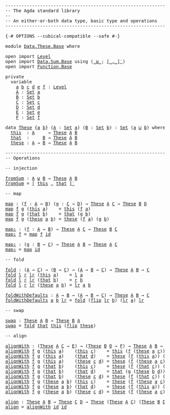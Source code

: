 <pre class="Agda"><a id="1" class="Comment">------------------------------------------------------------------------</a>
<a id="74" class="Comment">-- The Agda standard library</a>
<a id="103" class="Comment">--</a>
<a id="106" class="Comment">-- An either-or-both data type, basic type and operations</a>
<a id="164" class="Comment">------------------------------------------------------------------------</a>

<a id="238" class="Symbol">{-#</a> <a id="242" class="Keyword">OPTIONS</a> <a id="250" class="Pragma">--cubical-compatible</a> <a id="271" class="Pragma">--safe</a> <a id="278" class="Symbol">#-}</a>

<a id="283" class="Keyword">module</a> <a id="290" href="Data.These.Base.html" class="Module">Data.These.Base</a> <a id="306" class="Keyword">where</a>

<a id="313" class="Keyword">open</a> <a id="318" class="Keyword">import</a> <a id="325" href="Level.html" class="Module">Level</a>
<a id="331" class="Keyword">open</a> <a id="336" class="Keyword">import</a> <a id="343" href="Data.Sum.Base.html" class="Module">Data.Sum.Base</a> <a id="357" class="Keyword">using</a> <a id="363" class="Symbol">(</a><a id="364" href="Data.Sum.Base.html#625" class="Datatype Operator">_⊎_</a><a id="367" class="Symbol">;</a> <a id="369" href="Data.Sum.Base.html#980" class="Function Operator">[_,_]′</a><a id="375" class="Symbol">)</a>
<a id="377" class="Keyword">open</a> <a id="382" class="Keyword">import</a> <a id="389" href="Function.Base.html" class="Module">Function.Base</a>

<a id="404" class="Keyword">private</a>
  <a id="414" class="Keyword">variable</a>
    <a id="427" href="Data.These.Base.html#427" class="Generalizable">a</a> <a id="429" href="Data.These.Base.html#429" class="Generalizable">b</a> <a id="431" href="Data.These.Base.html#431" class="Generalizable">c</a> <a id="433" href="Data.These.Base.html#433" class="Generalizable">d</a> <a id="435" href="Data.These.Base.html#435" class="Generalizable">e</a> <a id="437" href="Data.These.Base.html#437" class="Generalizable">f</a> <a id="439" class="Symbol">:</a> <a id="441" href="Agda.Primitive.html#742" class="Postulate">Level</a>
    <a id="451" href="Data.These.Base.html#451" class="Generalizable">A</a> <a id="453" class="Symbol">:</a> <a id="455" href="Agda.Primitive.html#388" class="Primitive">Set</a> <a id="459" href="Data.These.Base.html#427" class="Generalizable">a</a>
    <a id="465" href="Data.These.Base.html#465" class="Generalizable">B</a> <a id="467" class="Symbol">:</a> <a id="469" href="Agda.Primitive.html#388" class="Primitive">Set</a> <a id="473" href="Data.These.Base.html#429" class="Generalizable">b</a>
    <a id="479" href="Data.These.Base.html#479" class="Generalizable">C</a> <a id="481" class="Symbol">:</a> <a id="483" href="Agda.Primitive.html#388" class="Primitive">Set</a> <a id="487" href="Data.These.Base.html#431" class="Generalizable">c</a>
    <a id="493" href="Data.These.Base.html#493" class="Generalizable">D</a> <a id="495" class="Symbol">:</a> <a id="497" href="Agda.Primitive.html#388" class="Primitive">Set</a> <a id="501" href="Data.These.Base.html#433" class="Generalizable">d</a>
    <a id="507" href="Data.These.Base.html#507" class="Generalizable">E</a> <a id="509" class="Symbol">:</a> <a id="511" href="Agda.Primitive.html#388" class="Primitive">Set</a> <a id="515" href="Data.These.Base.html#435" class="Generalizable">e</a>
    <a id="521" href="Data.These.Base.html#521" class="Generalizable">F</a> <a id="523" class="Symbol">:</a> <a id="525" href="Agda.Primitive.html#388" class="Primitive">Set</a> <a id="529" href="Data.These.Base.html#437" class="Generalizable">f</a>

<a id="532" class="Keyword">data</a> <a id="These"></a><a id="537" href="Data.These.Base.html#537" class="Datatype">These</a> <a id="543" class="Symbol">{</a><a id="544" href="Data.These.Base.html#544" class="Bound">a</a> <a id="546" href="Data.These.Base.html#546" class="Bound">b</a><a id="547" class="Symbol">}</a> <a id="549" class="Symbol">(</a><a id="550" href="Data.These.Base.html#550" class="Bound">A</a> <a id="552" class="Symbol">:</a> <a id="554" href="Agda.Primitive.html#388" class="Primitive">Set</a> <a id="558" href="Data.These.Base.html#544" class="Bound">a</a><a id="559" class="Symbol">)</a> <a id="561" class="Symbol">(</a><a id="562" href="Data.These.Base.html#562" class="Bound">B</a> <a id="564" class="Symbol">:</a> <a id="566" href="Agda.Primitive.html#388" class="Primitive">Set</a> <a id="570" href="Data.These.Base.html#546" class="Bound">b</a><a id="571" class="Symbol">)</a> <a id="573" class="Symbol">:</a> <a id="575" href="Agda.Primitive.html#388" class="Primitive">Set</a> <a id="579" class="Symbol">(</a><a id="580" href="Data.These.Base.html#544" class="Bound">a</a> <a id="582" href="Agda.Primitive.html#961" class="Primitive Operator">⊔</a> <a id="584" href="Data.These.Base.html#546" class="Bound">b</a><a id="585" class="Symbol">)</a> <a id="587" class="Keyword">where</a>
  <a id="These.this"></a><a id="595" href="Data.These.Base.html#595" class="InductiveConstructor">this</a>  <a id="601" class="Symbol">:</a> <a id="603" href="Data.These.Base.html#550" class="Bound">A</a>     <a id="609" class="Symbol">→</a> <a id="611" href="Data.These.Base.html#537" class="Datatype">These</a> <a id="617" href="Data.These.Base.html#550" class="Bound">A</a> <a id="619" href="Data.These.Base.html#562" class="Bound">B</a>
  <a id="These.that"></a><a id="623" href="Data.These.Base.html#623" class="InductiveConstructor">that</a>  <a id="629" class="Symbol">:</a>     <a id="635" href="Data.These.Base.html#562" class="Bound">B</a> <a id="637" class="Symbol">→</a> <a id="639" href="Data.These.Base.html#537" class="Datatype">These</a> <a id="645" href="Data.These.Base.html#550" class="Bound">A</a> <a id="647" href="Data.These.Base.html#562" class="Bound">B</a>
  <a id="These.these"></a><a id="651" href="Data.These.Base.html#651" class="InductiveConstructor">these</a> <a id="657" class="Symbol">:</a> <a id="659" href="Data.These.Base.html#550" class="Bound">A</a> <a id="661" class="Symbol">→</a> <a id="663" href="Data.These.Base.html#562" class="Bound">B</a> <a id="665" class="Symbol">→</a> <a id="667" href="Data.These.Base.html#537" class="Datatype">These</a> <a id="673" href="Data.These.Base.html#550" class="Bound">A</a> <a id="675" href="Data.These.Base.html#562" class="Bound">B</a>

<a id="678" class="Comment">------------------------------------------------------------------------</a>
<a id="751" class="Comment">-- Operations</a>

<a id="766" class="Comment">-- injection</a>

<a id="fromSum"></a><a id="780" href="Data.These.Base.html#780" class="Function">fromSum</a> <a id="788" class="Symbol">:</a> <a id="790" href="Data.These.Base.html#451" class="Generalizable">A</a> <a id="792" href="Data.Sum.Base.html#625" class="Datatype Operator">⊎</a> <a id="794" href="Data.These.Base.html#465" class="Generalizable">B</a> <a id="796" class="Symbol">→</a> <a id="798" href="Data.These.Base.html#537" class="Datatype">These</a> <a id="804" href="Data.These.Base.html#451" class="Generalizable">A</a> <a id="806" href="Data.These.Base.html#465" class="Generalizable">B</a>
<a id="808" href="Data.These.Base.html#780" class="Function">fromSum</a> <a id="816" class="Symbol">=</a> <a id="818" href="Data.Sum.Base.html#980" class="Function Operator">[</a> <a id="820" href="Data.These.Base.html#595" class="InductiveConstructor">this</a> <a id="825" href="Data.Sum.Base.html#980" class="Function Operator">,</a> <a id="827" href="Data.These.Base.html#623" class="InductiveConstructor">that</a> <a id="832" href="Data.Sum.Base.html#980" class="Function Operator">]′</a>

<a id="836" class="Comment">-- map</a>

<a id="map"></a><a id="844" href="Data.These.Base.html#844" class="Function">map</a> <a id="848" class="Symbol">:</a> <a id="850" class="Symbol">(</a><a id="851" href="Data.These.Base.html#851" class="Bound">f</a> <a id="853" class="Symbol">:</a> <a id="855" href="Data.These.Base.html#451" class="Generalizable">A</a> <a id="857" class="Symbol">→</a> <a id="859" href="Data.These.Base.html#465" class="Generalizable">B</a><a id="860" class="Symbol">)</a> <a id="862" class="Symbol">(</a><a id="863" href="Data.These.Base.html#863" class="Bound">g</a> <a id="865" class="Symbol">:</a> <a id="867" href="Data.These.Base.html#479" class="Generalizable">C</a> <a id="869" class="Symbol">→</a> <a id="871" href="Data.These.Base.html#493" class="Generalizable">D</a><a id="872" class="Symbol">)</a> <a id="874" class="Symbol">→</a> <a id="876" href="Data.These.Base.html#537" class="Datatype">These</a> <a id="882" href="Data.These.Base.html#451" class="Generalizable">A</a> <a id="884" href="Data.These.Base.html#479" class="Generalizable">C</a> <a id="886" class="Symbol">→</a> <a id="888" href="Data.These.Base.html#537" class="Datatype">These</a> <a id="894" href="Data.These.Base.html#465" class="Generalizable">B</a> <a id="896" href="Data.These.Base.html#493" class="Generalizable">D</a>
<a id="898" href="Data.These.Base.html#844" class="Function">map</a> <a id="902" href="Data.These.Base.html#902" class="Bound">f</a> <a id="904" href="Data.These.Base.html#904" class="Bound">g</a> <a id="906" class="Symbol">(</a><a id="907" href="Data.These.Base.html#595" class="InductiveConstructor">this</a> <a id="912" href="Data.These.Base.html#912" class="Bound">a</a><a id="913" class="Symbol">)</a>    <a id="918" class="Symbol">=</a> <a id="920" href="Data.These.Base.html#595" class="InductiveConstructor">this</a> <a id="925" class="Symbol">(</a><a id="926" href="Data.These.Base.html#902" class="Bound">f</a> <a id="928" href="Data.These.Base.html#912" class="Bound">a</a><a id="929" class="Symbol">)</a>
<a id="931" href="Data.These.Base.html#844" class="Function">map</a> <a id="935" href="Data.These.Base.html#935" class="Bound">f</a> <a id="937" href="Data.These.Base.html#937" class="Bound">g</a> <a id="939" class="Symbol">(</a><a id="940" href="Data.These.Base.html#623" class="InductiveConstructor">that</a> <a id="945" href="Data.These.Base.html#945" class="Bound">b</a><a id="946" class="Symbol">)</a>    <a id="951" class="Symbol">=</a> <a id="953" href="Data.These.Base.html#623" class="InductiveConstructor">that</a> <a id="958" class="Symbol">(</a><a id="959" href="Data.These.Base.html#937" class="Bound">g</a> <a id="961" href="Data.These.Base.html#945" class="Bound">b</a><a id="962" class="Symbol">)</a>
<a id="964" href="Data.These.Base.html#844" class="Function">map</a> <a id="968" href="Data.These.Base.html#968" class="Bound">f</a> <a id="970" href="Data.These.Base.html#970" class="Bound">g</a> <a id="972" class="Symbol">(</a><a id="973" href="Data.These.Base.html#651" class="InductiveConstructor">these</a> <a id="979" href="Data.These.Base.html#979" class="Bound">a</a> <a id="981" href="Data.These.Base.html#981" class="Bound">b</a><a id="982" class="Symbol">)</a> <a id="984" class="Symbol">=</a> <a id="986" href="Data.These.Base.html#651" class="InductiveConstructor">these</a> <a id="992" class="Symbol">(</a><a id="993" href="Data.These.Base.html#968" class="Bound">f</a> <a id="995" href="Data.These.Base.html#979" class="Bound">a</a><a id="996" class="Symbol">)</a> <a id="998" class="Symbol">(</a><a id="999" href="Data.These.Base.html#970" class="Bound">g</a> <a id="1001" href="Data.These.Base.html#981" class="Bound">b</a><a id="1002" class="Symbol">)</a>

<a id="map₁"></a><a id="1005" href="Data.These.Base.html#1005" class="Function">map₁</a> <a id="1010" class="Symbol">:</a> <a id="1012" class="Symbol">(</a><a id="1013" href="Data.These.Base.html#1013" class="Bound">f</a> <a id="1015" class="Symbol">:</a> <a id="1017" href="Data.These.Base.html#451" class="Generalizable">A</a> <a id="1019" class="Symbol">→</a> <a id="1021" href="Data.These.Base.html#465" class="Generalizable">B</a><a id="1022" class="Symbol">)</a> <a id="1024" class="Symbol">→</a> <a id="1026" href="Data.These.Base.html#537" class="Datatype">These</a> <a id="1032" href="Data.These.Base.html#451" class="Generalizable">A</a> <a id="1034" href="Data.These.Base.html#479" class="Generalizable">C</a> <a id="1036" class="Symbol">→</a> <a id="1038" href="Data.These.Base.html#537" class="Datatype">These</a> <a id="1044" href="Data.These.Base.html#465" class="Generalizable">B</a> <a id="1046" href="Data.These.Base.html#479" class="Generalizable">C</a>
<a id="1048" href="Data.These.Base.html#1005" class="Function">map₁</a> <a id="1053" href="Data.These.Base.html#1053" class="Bound">f</a> <a id="1055" class="Symbol">=</a> <a id="1057" href="Data.These.Base.html#844" class="Function">map</a> <a id="1061" href="Data.These.Base.html#1053" class="Bound">f</a> <a id="1063" href="Function.Base.html#704" class="Function">id</a>

<a id="map₂"></a><a id="1067" href="Data.These.Base.html#1067" class="Function">map₂</a> <a id="1072" class="Symbol">:</a> <a id="1074" class="Symbol">(</a><a id="1075" href="Data.These.Base.html#1075" class="Bound">g</a> <a id="1077" class="Symbol">:</a> <a id="1079" href="Data.These.Base.html#465" class="Generalizable">B</a> <a id="1081" class="Symbol">→</a> <a id="1083" href="Data.These.Base.html#479" class="Generalizable">C</a><a id="1084" class="Symbol">)</a> <a id="1086" class="Symbol">→</a> <a id="1088" href="Data.These.Base.html#537" class="Datatype">These</a> <a id="1094" href="Data.These.Base.html#451" class="Generalizable">A</a> <a id="1096" href="Data.These.Base.html#465" class="Generalizable">B</a> <a id="1098" class="Symbol">→</a> <a id="1100" href="Data.These.Base.html#537" class="Datatype">These</a> <a id="1106" href="Data.These.Base.html#451" class="Generalizable">A</a> <a id="1108" href="Data.These.Base.html#479" class="Generalizable">C</a>
<a id="1110" href="Data.These.Base.html#1067" class="Function">map₂</a> <a id="1115" class="Symbol">=</a> <a id="1117" href="Data.These.Base.html#844" class="Function">map</a> <a id="1121" href="Function.Base.html#704" class="Function">id</a>

<a id="1125" class="Comment">-- fold</a>

<a id="fold"></a><a id="1134" href="Data.These.Base.html#1134" class="Function">fold</a> <a id="1139" class="Symbol">:</a> <a id="1141" class="Symbol">(</a><a id="1142" href="Data.These.Base.html#451" class="Generalizable">A</a> <a id="1144" class="Symbol">→</a> <a id="1146" href="Data.These.Base.html#479" class="Generalizable">C</a><a id="1147" class="Symbol">)</a> <a id="1149" class="Symbol">→</a> <a id="1151" class="Symbol">(</a><a id="1152" href="Data.These.Base.html#465" class="Generalizable">B</a> <a id="1154" class="Symbol">→</a> <a id="1156" href="Data.These.Base.html#479" class="Generalizable">C</a><a id="1157" class="Symbol">)</a> <a id="1159" class="Symbol">→</a> <a id="1161" class="Symbol">(</a><a id="1162" href="Data.These.Base.html#451" class="Generalizable">A</a> <a id="1164" class="Symbol">→</a> <a id="1166" href="Data.These.Base.html#465" class="Generalizable">B</a> <a id="1168" class="Symbol">→</a> <a id="1170" href="Data.These.Base.html#479" class="Generalizable">C</a><a id="1171" class="Symbol">)</a> <a id="1173" class="Symbol">→</a> <a id="1175" href="Data.These.Base.html#537" class="Datatype">These</a> <a id="1181" href="Data.These.Base.html#451" class="Generalizable">A</a> <a id="1183" href="Data.These.Base.html#465" class="Generalizable">B</a> <a id="1185" class="Symbol">→</a> <a id="1187" href="Data.These.Base.html#479" class="Generalizable">C</a>
<a id="1189" href="Data.These.Base.html#1134" class="Function">fold</a> <a id="1194" href="Data.These.Base.html#1194" class="Bound">l</a> <a id="1196" href="Data.These.Base.html#1196" class="Bound">r</a> <a id="1198" href="Data.These.Base.html#1198" class="Bound">lr</a> <a id="1201" class="Symbol">(</a><a id="1202" href="Data.These.Base.html#595" class="InductiveConstructor">this</a> <a id="1207" href="Data.These.Base.html#1207" class="Bound">a</a><a id="1208" class="Symbol">)</a>    <a id="1213" class="Symbol">=</a> <a id="1215" href="Data.These.Base.html#1194" class="Bound">l</a> <a id="1217" href="Data.These.Base.html#1207" class="Bound">a</a>
<a id="1219" href="Data.These.Base.html#1134" class="Function">fold</a> <a id="1224" href="Data.These.Base.html#1224" class="Bound">l</a> <a id="1226" href="Data.These.Base.html#1226" class="Bound">r</a> <a id="1228" href="Data.These.Base.html#1228" class="Bound">lr</a> <a id="1231" class="Symbol">(</a><a id="1232" href="Data.These.Base.html#623" class="InductiveConstructor">that</a> <a id="1237" href="Data.These.Base.html#1237" class="Bound">b</a><a id="1238" class="Symbol">)</a>    <a id="1243" class="Symbol">=</a> <a id="1245" href="Data.These.Base.html#1226" class="Bound">r</a> <a id="1247" href="Data.These.Base.html#1237" class="Bound">b</a>
<a id="1249" href="Data.These.Base.html#1134" class="Function">fold</a> <a id="1254" href="Data.These.Base.html#1254" class="Bound">l</a> <a id="1256" href="Data.These.Base.html#1256" class="Bound">r</a> <a id="1258" href="Data.These.Base.html#1258" class="Bound">lr</a> <a id="1261" class="Symbol">(</a><a id="1262" href="Data.These.Base.html#651" class="InductiveConstructor">these</a> <a id="1268" href="Data.These.Base.html#1268" class="Bound">a</a> <a id="1270" href="Data.These.Base.html#1270" class="Bound">b</a><a id="1271" class="Symbol">)</a> <a id="1273" class="Symbol">=</a> <a id="1275" href="Data.These.Base.html#1258" class="Bound">lr</a> <a id="1278" href="Data.These.Base.html#1268" class="Bound">a</a> <a id="1280" href="Data.These.Base.html#1270" class="Bound">b</a>

<a id="foldWithDefaults"></a><a id="1283" href="Data.These.Base.html#1283" class="Function">foldWithDefaults</a> <a id="1300" class="Symbol">:</a> <a id="1302" href="Data.These.Base.html#451" class="Generalizable">A</a> <a id="1304" class="Symbol">→</a> <a id="1306" href="Data.These.Base.html#465" class="Generalizable">B</a> <a id="1308" class="Symbol">→</a> <a id="1310" class="Symbol">(</a><a id="1311" href="Data.These.Base.html#451" class="Generalizable">A</a> <a id="1313" class="Symbol">→</a> <a id="1315" href="Data.These.Base.html#465" class="Generalizable">B</a> <a id="1317" class="Symbol">→</a> <a id="1319" href="Data.These.Base.html#479" class="Generalizable">C</a><a id="1320" class="Symbol">)</a> <a id="1322" class="Symbol">→</a> <a id="1324" href="Data.These.Base.html#537" class="Datatype">These</a> <a id="1330" href="Data.These.Base.html#451" class="Generalizable">A</a> <a id="1332" href="Data.These.Base.html#465" class="Generalizable">B</a> <a id="1334" class="Symbol">→</a> <a id="1336" href="Data.These.Base.html#479" class="Generalizable">C</a>
<a id="1338" href="Data.These.Base.html#1283" class="Function">foldWithDefaults</a> <a id="1355" href="Data.These.Base.html#1355" class="Bound">a</a> <a id="1357" href="Data.These.Base.html#1357" class="Bound">b</a> <a id="1359" href="Data.These.Base.html#1359" class="Bound">lr</a> <a id="1362" class="Symbol">=</a> <a id="1364" href="Data.These.Base.html#1134" class="Function">fold</a> <a id="1369" class="Symbol">(</a><a id="1370" href="Function.Base.html#1638" class="Function">flip</a> <a id="1375" href="Data.These.Base.html#1359" class="Bound">lr</a> <a id="1378" href="Data.These.Base.html#1357" class="Bound">b</a><a id="1379" class="Symbol">)</a> <a id="1381" class="Symbol">(</a><a id="1382" href="Data.These.Base.html#1359" class="Bound">lr</a> <a id="1385" href="Data.These.Base.html#1355" class="Bound">a</a><a id="1386" class="Symbol">)</a> <a id="1388" href="Data.These.Base.html#1359" class="Bound">lr</a>

<a id="1392" class="Comment">-- swap</a>

<a id="swap"></a><a id="1401" href="Data.These.Base.html#1401" class="Function">swap</a> <a id="1406" class="Symbol">:</a> <a id="1408" href="Data.These.Base.html#537" class="Datatype">These</a> <a id="1414" href="Data.These.Base.html#451" class="Generalizable">A</a> <a id="1416" href="Data.These.Base.html#465" class="Generalizable">B</a> <a id="1418" class="Symbol">→</a> <a id="1420" href="Data.These.Base.html#537" class="Datatype">These</a> <a id="1426" href="Data.These.Base.html#465" class="Generalizable">B</a> <a id="1428" href="Data.These.Base.html#451" class="Generalizable">A</a>
<a id="1430" href="Data.These.Base.html#1401" class="Function">swap</a> <a id="1435" class="Symbol">=</a> <a id="1437" href="Data.These.Base.html#1134" class="Function">fold</a> <a id="1442" href="Data.These.Base.html#623" class="InductiveConstructor">that</a> <a id="1447" href="Data.These.Base.html#595" class="InductiveConstructor">this</a> <a id="1452" class="Symbol">(</a><a id="1453" href="Function.Base.html#1638" class="Function">flip</a> <a id="1458" href="Data.These.Base.html#651" class="InductiveConstructor">these</a><a id="1463" class="Symbol">)</a>

<a id="1466" class="Comment">-- align</a>

<a id="alignWith"></a><a id="1476" href="Data.These.Base.html#1476" class="Function">alignWith</a> <a id="1486" class="Symbol">:</a> <a id="1488" class="Symbol">(</a><a id="1489" href="Data.These.Base.html#537" class="Datatype">These</a> <a id="1495" href="Data.These.Base.html#451" class="Generalizable">A</a> <a id="1497" href="Data.These.Base.html#479" class="Generalizable">C</a> <a id="1499" class="Symbol">→</a> <a id="1501" href="Data.These.Base.html#507" class="Generalizable">E</a><a id="1502" class="Symbol">)</a> <a id="1504" class="Symbol">→</a> <a id="1506" class="Symbol">(</a><a id="1507" href="Data.These.Base.html#537" class="Datatype">These</a> <a id="1513" href="Data.These.Base.html#465" class="Generalizable">B</a> <a id="1515" href="Data.These.Base.html#493" class="Generalizable">D</a> <a id="1517" class="Symbol">→</a> <a id="1519" href="Data.These.Base.html#521" class="Generalizable">F</a><a id="1520" class="Symbol">)</a> <a id="1522" class="Symbol">→</a> <a id="1524" href="Data.These.Base.html#537" class="Datatype">These</a> <a id="1530" href="Data.These.Base.html#451" class="Generalizable">A</a> <a id="1532" href="Data.These.Base.html#465" class="Generalizable">B</a> <a id="1534" class="Symbol">→</a> <a id="1536" href="Data.These.Base.html#537" class="Datatype">These</a> <a id="1542" href="Data.These.Base.html#479" class="Generalizable">C</a> <a id="1544" href="Data.These.Base.html#493" class="Generalizable">D</a> <a id="1546" class="Symbol">→</a> <a id="1548" href="Data.These.Base.html#537" class="Datatype">These</a> <a id="1554" href="Data.These.Base.html#507" class="Generalizable">E</a> <a id="1556" href="Data.These.Base.html#521" class="Generalizable">F</a>
<a id="1558" href="Data.These.Base.html#1476" class="Function">alignWith</a> <a id="1568" href="Data.These.Base.html#1568" class="Bound">f</a> <a id="1570" href="Data.These.Base.html#1570" class="Bound">g</a> <a id="1572" class="Symbol">(</a><a id="1573" href="Data.These.Base.html#595" class="InductiveConstructor">this</a> <a id="1578" href="Data.These.Base.html#1578" class="Bound">a</a><a id="1579" class="Symbol">)</a>    <a id="1584" class="Symbol">(</a><a id="1585" href="Data.These.Base.html#595" class="InductiveConstructor">this</a> <a id="1590" href="Data.These.Base.html#1590" class="Bound">c</a><a id="1591" class="Symbol">)</a>    <a id="1596" class="Symbol">=</a> <a id="1598" href="Data.These.Base.html#595" class="InductiveConstructor">this</a> <a id="1603" class="Symbol">(</a><a id="1604" href="Data.These.Base.html#1568" class="Bound">f</a> <a id="1606" class="Symbol">(</a><a id="1607" href="Data.These.Base.html#651" class="InductiveConstructor">these</a> <a id="1613" href="Data.These.Base.html#1578" class="Bound">a</a> <a id="1615" href="Data.These.Base.html#1590" class="Bound">c</a><a id="1616" class="Symbol">))</a>
<a id="1619" href="Data.These.Base.html#1476" class="Function">alignWith</a> <a id="1629" href="Data.These.Base.html#1629" class="Bound">f</a> <a id="1631" href="Data.These.Base.html#1631" class="Bound">g</a> <a id="1633" class="Symbol">(</a><a id="1634" href="Data.These.Base.html#595" class="InductiveConstructor">this</a> <a id="1639" href="Data.These.Base.html#1639" class="Bound">a</a><a id="1640" class="Symbol">)</a>    <a id="1645" class="Symbol">(</a><a id="1646" href="Data.These.Base.html#623" class="InductiveConstructor">that</a> <a id="1651" href="Data.These.Base.html#1651" class="Bound">d</a><a id="1652" class="Symbol">)</a>    <a id="1657" class="Symbol">=</a> <a id="1659" href="Data.These.Base.html#651" class="InductiveConstructor">these</a> <a id="1665" class="Symbol">(</a><a id="1666" href="Data.These.Base.html#1629" class="Bound">f</a> <a id="1668" class="Symbol">(</a><a id="1669" href="Data.These.Base.html#595" class="InductiveConstructor">this</a> <a id="1674" href="Data.These.Base.html#1639" class="Bound">a</a><a id="1675" class="Symbol">))</a> <a id="1678" class="Symbol">(</a><a id="1679" href="Data.These.Base.html#1631" class="Bound">g</a> <a id="1681" class="Symbol">(</a><a id="1682" href="Data.These.Base.html#623" class="InductiveConstructor">that</a> <a id="1687" href="Data.These.Base.html#1651" class="Bound">d</a><a id="1688" class="Symbol">))</a>
<a id="1691" href="Data.These.Base.html#1476" class="Function">alignWith</a> <a id="1701" href="Data.These.Base.html#1701" class="Bound">f</a> <a id="1703" href="Data.These.Base.html#1703" class="Bound">g</a> <a id="1705" class="Symbol">(</a><a id="1706" href="Data.These.Base.html#595" class="InductiveConstructor">this</a> <a id="1711" href="Data.These.Base.html#1711" class="Bound">a</a><a id="1712" class="Symbol">)</a>    <a id="1717" class="Symbol">(</a><a id="1718" href="Data.These.Base.html#651" class="InductiveConstructor">these</a> <a id="1724" href="Data.These.Base.html#1724" class="Bound">c</a> <a id="1726" href="Data.These.Base.html#1726" class="Bound">d</a><a id="1727" class="Symbol">)</a> <a id="1729" class="Symbol">=</a> <a id="1731" href="Data.These.Base.html#651" class="InductiveConstructor">these</a> <a id="1737" class="Symbol">(</a><a id="1738" href="Data.These.Base.html#1701" class="Bound">f</a> <a id="1740" class="Symbol">(</a><a id="1741" href="Data.These.Base.html#651" class="InductiveConstructor">these</a> <a id="1747" href="Data.These.Base.html#1711" class="Bound">a</a> <a id="1749" href="Data.These.Base.html#1724" class="Bound">c</a><a id="1750" class="Symbol">))</a> <a id="1753" class="Symbol">(</a><a id="1754" href="Data.These.Base.html#1703" class="Bound">g</a> <a id="1756" class="Symbol">(</a><a id="1757" href="Data.These.Base.html#623" class="InductiveConstructor">that</a> <a id="1762" href="Data.These.Base.html#1726" class="Bound">d</a><a id="1763" class="Symbol">))</a>
<a id="1766" href="Data.These.Base.html#1476" class="Function">alignWith</a> <a id="1776" href="Data.These.Base.html#1776" class="Bound">f</a> <a id="1778" href="Data.These.Base.html#1778" class="Bound">g</a> <a id="1780" class="Symbol">(</a><a id="1781" href="Data.These.Base.html#623" class="InductiveConstructor">that</a> <a id="1786" href="Data.These.Base.html#1786" class="Bound">b</a><a id="1787" class="Symbol">)</a>    <a id="1792" class="Symbol">(</a><a id="1793" href="Data.These.Base.html#595" class="InductiveConstructor">this</a> <a id="1798" href="Data.These.Base.html#1798" class="Bound">c</a><a id="1799" class="Symbol">)</a>    <a id="1804" class="Symbol">=</a> <a id="1806" href="Data.These.Base.html#651" class="InductiveConstructor">these</a> <a id="1812" class="Symbol">(</a><a id="1813" href="Data.These.Base.html#1776" class="Bound">f</a> <a id="1815" class="Symbol">(</a><a id="1816" href="Data.These.Base.html#623" class="InductiveConstructor">that</a> <a id="1821" href="Data.These.Base.html#1798" class="Bound">c</a><a id="1822" class="Symbol">))</a> <a id="1825" class="Symbol">(</a><a id="1826" href="Data.These.Base.html#1778" class="Bound">g</a> <a id="1828" class="Symbol">(</a><a id="1829" href="Data.These.Base.html#595" class="InductiveConstructor">this</a> <a id="1834" href="Data.These.Base.html#1786" class="Bound">b</a><a id="1835" class="Symbol">))</a>
<a id="1838" href="Data.These.Base.html#1476" class="Function">alignWith</a> <a id="1848" href="Data.These.Base.html#1848" class="Bound">f</a> <a id="1850" href="Data.These.Base.html#1850" class="Bound">g</a> <a id="1852" class="Symbol">(</a><a id="1853" href="Data.These.Base.html#623" class="InductiveConstructor">that</a> <a id="1858" href="Data.These.Base.html#1858" class="Bound">b</a><a id="1859" class="Symbol">)</a>    <a id="1864" class="Symbol">(</a><a id="1865" href="Data.These.Base.html#623" class="InductiveConstructor">that</a> <a id="1870" href="Data.These.Base.html#1870" class="Bound">d</a><a id="1871" class="Symbol">)</a>    <a id="1876" class="Symbol">=</a> <a id="1878" href="Data.These.Base.html#623" class="InductiveConstructor">that</a> <a id="1883" class="Symbol">(</a><a id="1884" href="Data.These.Base.html#1850" class="Bound">g</a> <a id="1886" class="Symbol">(</a><a id="1887" href="Data.These.Base.html#651" class="InductiveConstructor">these</a> <a id="1893" href="Data.These.Base.html#1858" class="Bound">b</a> <a id="1895" href="Data.These.Base.html#1870" class="Bound">d</a><a id="1896" class="Symbol">))</a>
<a id="1899" href="Data.These.Base.html#1476" class="Function">alignWith</a> <a id="1909" href="Data.These.Base.html#1909" class="Bound">f</a> <a id="1911" href="Data.These.Base.html#1911" class="Bound">g</a> <a id="1913" class="Symbol">(</a><a id="1914" href="Data.These.Base.html#623" class="InductiveConstructor">that</a> <a id="1919" href="Data.These.Base.html#1919" class="Bound">b</a><a id="1920" class="Symbol">)</a>    <a id="1925" class="Symbol">(</a><a id="1926" href="Data.These.Base.html#651" class="InductiveConstructor">these</a> <a id="1932" href="Data.These.Base.html#1932" class="Bound">c</a> <a id="1934" href="Data.These.Base.html#1934" class="Bound">d</a><a id="1935" class="Symbol">)</a> <a id="1937" class="Symbol">=</a> <a id="1939" href="Data.These.Base.html#651" class="InductiveConstructor">these</a> <a id="1945" class="Symbol">(</a><a id="1946" href="Data.These.Base.html#1909" class="Bound">f</a> <a id="1948" class="Symbol">(</a><a id="1949" href="Data.These.Base.html#623" class="InductiveConstructor">that</a> <a id="1954" href="Data.These.Base.html#1932" class="Bound">c</a><a id="1955" class="Symbol">))</a> <a id="1958" class="Symbol">(</a><a id="1959" href="Data.These.Base.html#1911" class="Bound">g</a> <a id="1961" class="Symbol">(</a><a id="1962" href="Data.These.Base.html#651" class="InductiveConstructor">these</a> <a id="1968" href="Data.These.Base.html#1919" class="Bound">b</a> <a id="1970" href="Data.These.Base.html#1934" class="Bound">d</a><a id="1971" class="Symbol">))</a>
<a id="1974" href="Data.These.Base.html#1476" class="Function">alignWith</a> <a id="1984" href="Data.These.Base.html#1984" class="Bound">f</a> <a id="1986" href="Data.These.Base.html#1986" class="Bound">g</a> <a id="1988" class="Symbol">(</a><a id="1989" href="Data.These.Base.html#651" class="InductiveConstructor">these</a> <a id="1995" href="Data.These.Base.html#1995" class="Bound">a</a> <a id="1997" href="Data.These.Base.html#1997" class="Bound">b</a><a id="1998" class="Symbol">)</a> <a id="2000" class="Symbol">(</a><a id="2001" href="Data.These.Base.html#595" class="InductiveConstructor">this</a> <a id="2006" href="Data.These.Base.html#2006" class="Bound">c</a><a id="2007" class="Symbol">)</a>    <a id="2012" class="Symbol">=</a> <a id="2014" href="Data.These.Base.html#651" class="InductiveConstructor">these</a> <a id="2020" class="Symbol">(</a><a id="2021" href="Data.These.Base.html#1984" class="Bound">f</a> <a id="2023" class="Symbol">(</a><a id="2024" href="Data.These.Base.html#651" class="InductiveConstructor">these</a> <a id="2030" href="Data.These.Base.html#1995" class="Bound">a</a> <a id="2032" href="Data.These.Base.html#2006" class="Bound">c</a><a id="2033" class="Symbol">))</a> <a id="2036" class="Symbol">(</a><a id="2037" href="Data.These.Base.html#1986" class="Bound">g</a> <a id="2039" class="Symbol">(</a><a id="2040" href="Data.These.Base.html#595" class="InductiveConstructor">this</a> <a id="2045" href="Data.These.Base.html#1997" class="Bound">b</a><a id="2046" class="Symbol">))</a>
<a id="2049" href="Data.These.Base.html#1476" class="Function">alignWith</a> <a id="2059" href="Data.These.Base.html#2059" class="Bound">f</a> <a id="2061" href="Data.These.Base.html#2061" class="Bound">g</a> <a id="2063" class="Symbol">(</a><a id="2064" href="Data.These.Base.html#651" class="InductiveConstructor">these</a> <a id="2070" href="Data.These.Base.html#2070" class="Bound">a</a> <a id="2072" href="Data.These.Base.html#2072" class="Bound">b</a><a id="2073" class="Symbol">)</a> <a id="2075" class="Symbol">(</a><a id="2076" href="Data.These.Base.html#623" class="InductiveConstructor">that</a> <a id="2081" href="Data.These.Base.html#2081" class="Bound">d</a><a id="2082" class="Symbol">)</a>    <a id="2087" class="Symbol">=</a> <a id="2089" href="Data.These.Base.html#651" class="InductiveConstructor">these</a> <a id="2095" class="Symbol">(</a><a id="2096" href="Data.These.Base.html#2059" class="Bound">f</a> <a id="2098" class="Symbol">(</a><a id="2099" href="Data.These.Base.html#595" class="InductiveConstructor">this</a> <a id="2104" href="Data.These.Base.html#2070" class="Bound">a</a><a id="2105" class="Symbol">))</a> <a id="2108" class="Symbol">(</a><a id="2109" href="Data.These.Base.html#2061" class="Bound">g</a> <a id="2111" class="Symbol">(</a><a id="2112" href="Data.These.Base.html#651" class="InductiveConstructor">these</a> <a id="2118" href="Data.These.Base.html#2072" class="Bound">b</a> <a id="2120" href="Data.These.Base.html#2081" class="Bound">d</a><a id="2121" class="Symbol">))</a>
<a id="2124" href="Data.These.Base.html#1476" class="Function">alignWith</a> <a id="2134" href="Data.These.Base.html#2134" class="Bound">f</a> <a id="2136" href="Data.These.Base.html#2136" class="Bound">g</a> <a id="2138" class="Symbol">(</a><a id="2139" href="Data.These.Base.html#651" class="InductiveConstructor">these</a> <a id="2145" href="Data.These.Base.html#2145" class="Bound">a</a> <a id="2147" href="Data.These.Base.html#2147" class="Bound">b</a><a id="2148" class="Symbol">)</a> <a id="2150" class="Symbol">(</a><a id="2151" href="Data.These.Base.html#651" class="InductiveConstructor">these</a> <a id="2157" href="Data.These.Base.html#2157" class="Bound">c</a> <a id="2159" href="Data.These.Base.html#2159" class="Bound">d</a><a id="2160" class="Symbol">)</a> <a id="2162" class="Symbol">=</a> <a id="2164" href="Data.These.Base.html#651" class="InductiveConstructor">these</a> <a id="2170" class="Symbol">(</a><a id="2171" href="Data.These.Base.html#2134" class="Bound">f</a> <a id="2173" class="Symbol">(</a><a id="2174" href="Data.These.Base.html#651" class="InductiveConstructor">these</a> <a id="2180" href="Data.These.Base.html#2145" class="Bound">a</a> <a id="2182" href="Data.These.Base.html#2157" class="Bound">c</a><a id="2183" class="Symbol">))</a> <a id="2186" class="Symbol">(</a><a id="2187" href="Data.These.Base.html#2136" class="Bound">g</a> <a id="2189" class="Symbol">(</a><a id="2190" href="Data.These.Base.html#651" class="InductiveConstructor">these</a> <a id="2196" href="Data.These.Base.html#2147" class="Bound">b</a> <a id="2198" href="Data.These.Base.html#2159" class="Bound">d</a><a id="2199" class="Symbol">))</a>

<a id="align"></a><a id="2203" href="Data.These.Base.html#2203" class="Function">align</a> <a id="2209" class="Symbol">:</a> <a id="2211" href="Data.These.Base.html#537" class="Datatype">These</a> <a id="2217" href="Data.These.Base.html#451" class="Generalizable">A</a> <a id="2219" href="Data.These.Base.html#465" class="Generalizable">B</a> <a id="2221" class="Symbol">→</a> <a id="2223" href="Data.These.Base.html#537" class="Datatype">These</a> <a id="2229" href="Data.These.Base.html#479" class="Generalizable">C</a> <a id="2231" href="Data.These.Base.html#493" class="Generalizable">D</a> <a id="2233" class="Symbol">→</a> <a id="2235" href="Data.These.Base.html#537" class="Datatype">These</a> <a id="2241" class="Symbol">(</a><a id="2242" href="Data.These.Base.html#537" class="Datatype">These</a> <a id="2248" href="Data.These.Base.html#451" class="Generalizable">A</a> <a id="2250" href="Data.These.Base.html#479" class="Generalizable">C</a><a id="2251" class="Symbol">)</a> <a id="2253" class="Symbol">(</a><a id="2254" href="Data.These.Base.html#537" class="Datatype">These</a> <a id="2260" href="Data.These.Base.html#465" class="Generalizable">B</a> <a id="2262" href="Data.These.Base.html#493" class="Generalizable">D</a><a id="2263" class="Symbol">)</a>
<a id="2265" href="Data.These.Base.html#2203" class="Function">align</a> <a id="2271" class="Symbol">=</a> <a id="2273" href="Data.These.Base.html#1476" class="Function">alignWith</a> <a id="2283" href="Function.Base.html#704" class="Function">id</a> <a id="2286" href="Function.Base.html#704" class="Function">id</a>
</pre>